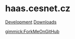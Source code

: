 # haas.cesnet.cz

[Development](development.md)
[Downloads](downloads.md)

[gimmick:ForkMeOnGitHub](http://www.github.com/bodik/haas)

<!-- Code for collapse and expand -->
<script type="text/javascript"> 
$(document).ready(function() { 
$('div.view').hide(); 
$('div.slide').click(function() {
$(this).next('div.view').slideToggle('fast'); 
return false; 
}); 
}); 
</script>

